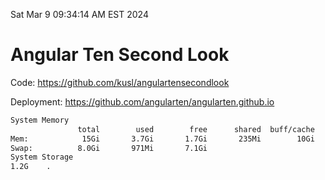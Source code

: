 Sat Mar  9 09:34:14 AM EST 2024

# Angular Ten Second Look

Code: https://github.com/kusl/angulartensecondlook

Deployment: https://github.com/angularten/angularten.github.io

```bash
System Memory
               total        used        free      shared  buff/cache   available
Mem:            15Gi       3.7Gi       1.7Gi       235Mi        10Gi        11Gi
Swap:          8.0Gi       971Mi       7.1Gi
System Storage
1.2G	.
```
